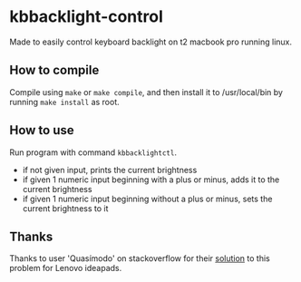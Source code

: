 # kbbacklight-control
Made to easily control keyboard backlight on t2 macbook pro running linux.

## How to compile
Compile using `make` or `make compile`, and then install it to /usr/local/bin by running `make install` as root.

## How to use
Run program with command `kbbacklightctl`.
- if not given input, prints the current brightness
- if given 1 numeric input beginning with a plus or minus, adds it to the current brightness
- if given 1 numeric input beginning without a plus or minus, sets the current brightness to it

## Thanks
Thanks to user 'Quasímodo' on stackoverflow for their
[solution](https://unix.stackexchange.com/a/625266/533187) to this problem for Lenovo ideapads.

